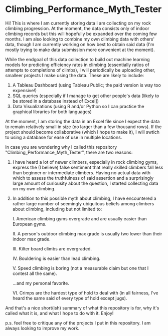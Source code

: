 # Climbing_Performance_Myth_Tester

Hi! This is where I am currently storing data I am collecting on my rock climbing progression. At the moment, the data consists only of indoor climbing records but this will hopefully be expanded over the coming few months. I am also looking to combine my own climbing data with others' data, though I am currently working on how best to obtain said data (I'm mostly trying to make data submission more convenient at the moment).

While the endgoal of this data collection to build out machine learning models for predicting efficiency rates in climbing (essentially ratios of attempts to completions of climbs), I will periodically be uploading other, smalleer projects I make using the data. These are likely to include:

   1. A Tableau Dashboard (using Tableau Public; the paid version is way too expensive!)
   2. SQL queries (especially if I manage to get other people's data [likely to be stored in a database instead of Excel])
   3. Data Visualizations (using R and/or Python so I can practice the graphical libraries for both languages)

At the moment, I am storing the data in an Excel file since I expect the data to remain relatively small in size (no larger than a few thousand rows). If the project should become collaborative (which I hope to make it), I will swtich to using a database for ease of use in multiple locations.

In case you are wondering why I called this repository "Climbing_Performance_Myth_Tester", there are two reasons:

   1. I have heard a lot of newer climbers, especially in rock climbing gyms, express the (I believe) false sentiment that really skilled climbers fall less than beginner or intermediate climbers. Having no actual data with which to assess the truthfulness of said assertion and a surprisingly large amount of curiousity about the question, I started collecting data on my own climbing.
   2. In addition to this possible myth about climbing, I have encountered a rather large number of seemingly ubiquitous beliefs among climbers about climbing, including but not limited to:
  
      I. American climbing gyms overgrade and are usually easier than European gyms.
      
      II. A person's outdoor climbing max grade is usually two lower than their indoor max grade.
      
      III. Kilter board climbs are overgraded.
      
      IV. Bouldering is easier than lead climbing.
      
      V. Speed climbing is boring (not a measurable claim but one that I contest all the same).
      
      ...and my personal favorite.
      
      VI. Crimps are the hardest type of hold to deal with (in all fairness, I've heard the same said of every type of hold except jugs).
      
And that's a nice short(ish) summary of what this repository is for, why it's called what it is, and what I hope to do with it. Enjoy!

p.s. feel free to critique any of the projects I put in this repository. I am always looking to improve my work.
